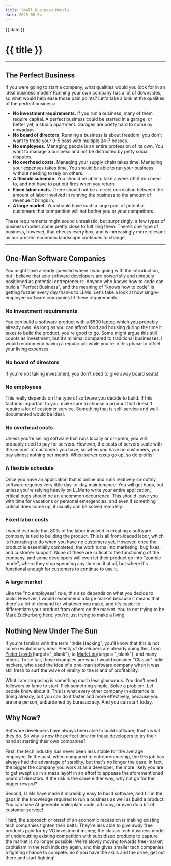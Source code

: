 ```yaml
---
title: Small Business Models
date: 2025-05-04
---
```


{{ date }}

# {{ title }}

---

## The Perfect Business

If you were going to start a company, what qualities would you look for in an ideal business model? Running your own company has a lot of downsides, so what would help ease those pain points? Let's take a look at the qualities of the perfect business:

- **No investment requirements.** If you run a business, many of them require capital. A perfect business could be started in a garage, or better yet, a studio apartment. Garages are pretty hard to come by nowadays.
- **No board of directors.** Running a business is about freedom; you don't want to trade your 9-5 boss with multiple 24-7 bosses.
- **No employees.** Managing people is an entire profession of its own. You want to manage a business and not be distracted by petty social disputes.
- **No overhead costs.** Managing your supply chain takes time. Managing your expenses takes time. You should be able to run your business without needing to rely on others.
- **A flexible schedule.** You should be able to take a week off if you need to, and not have to put out fires when you return.
- **Fixed labor costs.** There should not be a direct correlation between the amount of labor involved in running the business to the amount of revenue it brings in.
- **A large market.** You should have such a large pool of potential customers that competition will not bother you or your competitors.

These requirements might sound unrealistic, but surprisingly, a few types of business models come pretty close to fulfilling them. There’s one type of business, however, that checks every box, and is increasingly more relevant as our present economic landscape continues to change.

---

## One-Man Software Companies

You might have already guessed where I was going with the introduction, but I believe that solo software developers are powerfully and uniquely positioned as potential entrepreneurs. Anyone who knows how to code can build a "Perfect Business", and the meaning of "knows how to code" is getting fuzzier every day thanks to LLMs. Let's take a look at how single-employee software companies fit these requirements:

### No investment requirements

You can build a software product with a $500 laptop which you probably already own. As long as you can afford food and housing during the time it takes to build the product, you're good to go. Some might argue this still counts as investment, but it’s minimal compared to traditional businesses. I would recommend having a regular job while you're in this phase to offset your living expenses.

### No board of directors

If you're not taking investment, you don't need to give away board seats!

### No employees

This really depends on the type of software you decide to build. If this factor is important to you, make sure to choose a product that doesn't require a lot of customer service. Something that is self-service and well-documented would be ideal.

### No overhead costs

Unless you're selling software that runs locally or on-prem, you will probably need to pay for servers. However, the costs of servers scale with the amount of customers you have, so when you have no customers, you pay almost nothing per month. When server costs go up, so do profits!

### A flexible schedule

Once you have an application that is online and runs relatively smoothly, software requires very little day-to-day maintenance. You will get bugs, but unless you're relying heavily on LLMs to write your entire application, critical bugs should be an uncommon occurrence. This should leave you with time for vacations or personal emergencies, and even if something critical does come up, it usually can be solved remotely.

### Fixed labor costs

I would estimate that 80% of the labor involved in creating a software company is tied to building the product. This is all front-loaded labor, which is frustrating to do when you have no customers yet. However, once the product is essentially completed, the work turns into marketing, bug fixes, and customer support. None of these are critical to the functioning of the company, and some developers will even let their product go into "zombie mode", where they stop spending any time on it at all, but where it's functional enough for customers to continue to use it.

### A large market

Like the "no employees" rule, this also depends on what you decide to build. However, I would recommend a large market because it means that there's a lot of demand for whatever you make, and it's easier to differentiate your product from others on the market. You're not trying to be Mark Zuckerberg here; you're just trying to make a living.

## Nothing New Under The Sun

If you're familiar with the term "Indie Hacking", you'll know that this is not some revolutionary idea. Plenty of developers are already doing this, from [Pieter Levels](https://x.com/levelsio?ref=levels.io){target="_blank"}, to [Mark Lou](https://www.youtube.com/@marc-lou){target="_blank"}, and many others. To be fair, those examples are what I would consider "Classic" indie hackers, who used the idea of a one-man software company when it was still fresh to surf the wave of virality to the island of profitability.

What I am proposing is something much less glamorous. You don’t need followers or fame to start. Pick something simple. Solve a problem. Let people know about it. This is what every other company in existence is doing already, but you can do it faster and more effectively, because you are one person, unburdened by bureaucracy. And you can start today.

## Why Now?

Software developers have always been able to build software; that's what they do. So why is now the perfect time for these developers to try their hand at starting their own companies?

First, the tech industry has never been less stable for the average employee. In the past, when compared to entrepreneurship, the 9-5 job has always had the advantage of stability, but that's no longer the case. In fact, the bigger the company you work at as a developer, the more likely you are to get swept up in a mass layoff in an effort to appease the aforementioned board of directors. If the risk is the same either way, why not go for the bigger reward?

Second, LLMs have made it incredibly easy to build software, and fill in the gaps in the knowledge required to run a business as well as build a product. You can have AI generate boilerplate code, ad copy, or even do a bit of customer service!

Third, the approach or onset of an economic recession is making existing tech companies tighten their belts. They're less able to give away free products paid for by VC investment money; the classic tech business model of undercutting existing competition with subsidized products to capture the market is no longer possible. We're slowly moving towards free-market capitalism in the tech industry again, and this gives smaller tech companies a fighting chance to compete. So if you have the skills and the drive, get out there and start fighting!
